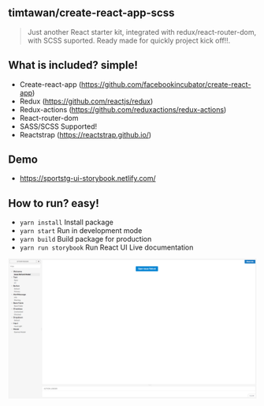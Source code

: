 ## timtawan/create-react-app-scss
> Just another React starter kit, integrated with redux/react-router-dom, with SCSS suported. Ready made for quickly project kick off!!.

## What is included? simple!
- Create-react-app (https://github.com/facebookincubator/create-react-app)
- Redux (https://github.com/reactjs/redux)
- Redux-actions (https://github.com/reduxactions/redux-actions)
- React-router-dom
- SASS/SCSS Supported!
- Reactstrap (https://reactstrap.github.io/)


## Demo
- https://sportstg-ui-storybook.netlify.com/

## How to run? easy!
- ```yarn install``` Install package
- ```yarn start``` Run in development mode
- ```yarn build``` Build package for production
- ```yarn run storybook``` Run React UI Live documentation

![](demo.png)

